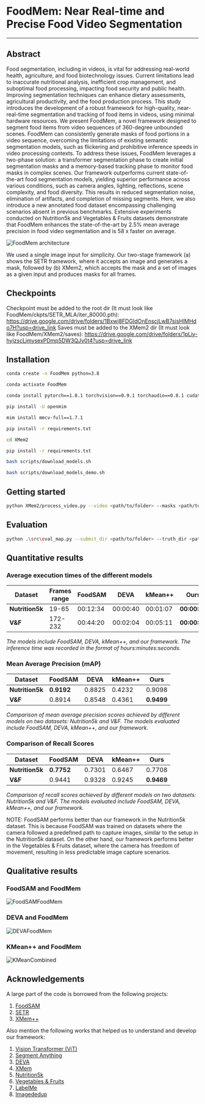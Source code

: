 # FoodMem: Near Real-time and Precise Food Video Segmentation

---

## Abstract
Food segmentation, including in videos, is vital for addressing real-world health, agriculture, and food biotechnology issues. Current limitations lead to inaccurate nutritional analysis, inefficient crop management, and suboptimal food processing, impacting food security and public health. Improving segmentation techniques can enhance dietary assessments, agricultural productivity, and the food production process. This study introduces the development of a robust framework for high-quality, near-real-time segmentation and tracking of food items in videos, using minimal hardware resources. We present FoodMem, a novel framework designed to segment food items from video sequences of 360-degree unbounded scenes. FoodMem can consistently generate masks of food portions in a video sequence, overcoming the limitations of existing semantic segmentation models, such as flickering and prohibitive inference speeds in video processing contexts. To address these issues, FoodMem leverages a two-phase solution: a transformer segmentation phase to create initial segmentation masks and a memory-based tracking phase to monitor food masks in complex scenes. Our framework outperforms current state-of-the-art food segmentation models, yielding superior performance across various conditions, such as camera angles, lighting, reflections, scene complexity, and food diversity. This results in reduced segmentation noise, elimination of artifacts, and completion of missing segments. Here, we also introduce a new annotated food dataset encompassing challenging scenarios absent in previous benchmarks. Extensive experiments conducted on Nutrition5k and Vegetables & Fruits datasets demonstrate that FoodMem enhances the state-of-the-art by 2.5% mean average precision in food video segmentation and is 58 x faster on average.

![FoodMem architecture](assets/FoodMemModel.png)

We used a single image input for simplicity. Our two-stage framework (a) shows the SETR framework, where it accepts an image and generates a mask, followed by (b) XMem2, which accepts the mask and a set of images as a given input and produces masks for all frames.

## Checkpoints
Checkpoint must be added to the root dir (It must look like FoodMem/ckpts/SETR_MLA/iter_80000.pth): https://drive.google.com/drive/folders/1Bxwj8FDGIdOnEnscjLwB7sisHlMHdo7H?usp=drive_link
Saves must be added to the XMem2 dir (It must look like FoodMem/XMem2/saves): https://drive.google.com/drive/folders/1pLiy-hyjzscLjmysexPDmp5DW3QJv0t4?usp=drive_link

## Installation
````bash
conda create -n FoodMem python=3.8

conda activate FoodMem   

conda install pytorch==1.8.1 torchvision==0.9.1 torchaudio==0.8.1 cudatoolkit=11.3 -c pytorch -c conda-forge

pip install -U openmim

mim install mmcv-full==1.7.1

pip install -r requirements.txt

cd XMem2

pip install -r requirements.txt

bash scripts/download_models.sh

bash scripts/download_models_demo.sh
````

## Getting started
````bash
python XMem2/process_video.py --video <path/to/folder> --masks <path/to/folder> --output <path/to/folder>
````

## Evaluation
````bash
python .\src\eval_map.py --submit_dir <path/to/folder> --truth_dir <path/to/folder> --output <path/to/folder>
````

## Quantitative results

### Average execution times of the different models

| **Dataset**       | **Frames range** | **FoodSAM** | **DEVA** | **kMean++** | **Ours**       |
|-------------------|------------------|-------------|----------|-------------|----------------|
| **Nutrition5k**   | 19-65            | 00:12:34    | 00:00:40 | 00:01:07    | **00:00:25**   |
| **V&F**           | 172-232          | 00:44:20    | 00:02:04 | 00:05:11    | **00:00:31**   |

*The models include FoodSAM, DEVA, kMean++, and our framework. The inference time was recorded in the format of hours:minutes:seconds.*

### Mean Average Precision (mAP)

| **Dataset**       | **FoodSAM** | **DEVA** | **kMean++** | **Ours**       |
|-------------------|-------------|----------|-------------|----------------|
| **Nutrition5k**   | **0.9192**  | 0.8825   | 0.4232      | 0.9098         |
| **V&F**           | 0.8914      | 0.8548   | 0.4361      | **0.9499**     |

*Comparison of mean average precision scores achieved by different models on two datasets: Nutrition5k and V&F. The models evaluated include FoodSAM, DEVA, kMean++, and our framework.*

### Comparison of Recall Scores

| **Dataset**       | **FoodSAM** | **DEVA** | **kMean++** | **Ours**       |
|-------------------|-------------|----------|-------------|----------------|
| **Nutrition5k**   | **0.7752**  | 0.7301   | 0.6467      | 0.7708         |
| **V&F**           | 0.9441      | 0.9328   | 0.9245      | **0.9469**     |

*Comparison of recall scores achieved by different models on two datasets: Nutrition5k and V&F. The models evaluated include FoodSAM, DEVA, kMean++, and our framework.*

NOTE: FoodSAM performs better than our framework in the Nutrition5k dataset. This is because FoodSAM was trained on datasets where the camera followed a predefined path to capture images, similar to the setup in the Nutrition5k dataset. On the other hand, our framework performs better in the Vegetables & Fruits dataset, where the camera has freedom of movement, resulting in less predictable image capture scenarios.

## Qualitative results

### FoodSAM and FoodMem

![FoodSAMFoodMem](assets/FoodMemFoodSAM.png)

### DEVA and FoodMem

![DEVAFoodMem](assets/DEVACombined.png)

### KMean++ and FoodMem

![KMeanCombined](assets/KMeanCombined.png)

## Acknowledgements

A large part of the code is borrowed from the following projects:

1. [FoodSAM](https://github.com/jamesjg/FoodSAM/)
2. [SETR](https://github.com/fudan-zvg/SETR)
3. [XMem++](https://github.com/mbzuai-metaverse/XMem2)

Also mention the following works that helped us to understand and develop our framework:

1. [Vision Transformer (ViT)](https://github.com/google-research/vision_transformer)
2. [Segment Anything](https://github.com/facebookresearch/segment-anything)
3. [DEVA](https://github.com/hkchengrex/Tracking-Anything-with-DEVA)
4. [XMem](https://github.com/hkchengrex/XMem)
5. [Nutrition5k](https://github.com/google-research-datasets/Nutrition5k)
6. [Vegetables & Fruits](https://www.sciencedirect.com/science/article/pii/S2405844023019291)
7. [LabelMe](https://github.com/labelmeai/labelme)
8. [Imagededup](https://github.com/idealo/imagededup)
